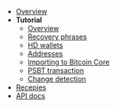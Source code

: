 <!-- docs/_sidebar.md -->

* [Overview](../)
* **Tutorial**
  * [Overview]()
  * [Recovery phrases](1_recovery_phrase.md)
  * [HD wallets](2_hdwallet.md)
  * [Addresses](3_addresses.md)
  * [Importing to Bitcoin Core](4_bitcoin_core.md)
  * [PSBT transaction](5_psbt.md)
  * [Change detection](6_change.md)
* [Recepies](../recepies/)
* [API docs](../api/)

